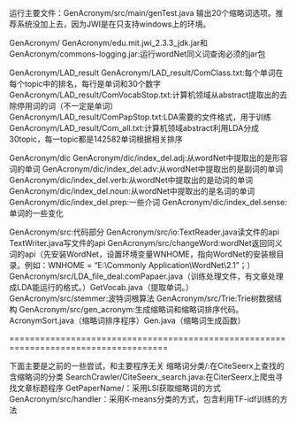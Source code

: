 运行主要文件：GenAcronym/src/main/genTest.java 输出20个缩略词选项。推荐系统没加上去，因为JWI是在只支持windows上的环境。

GenAcronym/
    GenAcronym/edu.mit.jwi_2.3.3_jdk.jar和GenAcronym/commons-logging.jar:运行wordNet同义词查询必须的jar包
  
GenAcronym/LAD_result
    GenAcronym/LAD_result/ComClass.txt:每个单词在每个topic中的排名，每行是单词和30个数字
    GenAcronym/LAD_result/ComVocabStop.txt:计算机领域从abstract提取出的去除停用词的词（不一定是单词）
    GenAcronym/LAD_result/ComPapStop.txt:LDA需要的文件格式，用于训练
    GenAcronym/LAD_result/Com_all.txt:计算机领域abstract利用LDA分成30topic，每一topic都是142582单词根据相关排序
  
GenAcronym/dic
    GenAcronym/dic/index_del.adj:从wordNet中提取出的是形容词的单词
    GenAcronym/dic/index_del.adv:从wordNet中提取出的是副词的单词
    GenAcronym/dic/index_del.verb:从wordNet中提取出的是动词的单词
    GenAcronym/dic/index_del.noun:从wordNet中提取出的是名词的单词
    GenAcronym/dic/index_del.prep:一些介词
    GenAcronym/dic/index_del.sense:单词的一些变化
  
GenAcronym/src:代码部分
    GenAcronym/src/io:TextReader.java读文件的api
                    TextWriter.java写文件的api
    GenAcronym/src/changeWord:wordNet返回同义词的api（先安装WordNet，设置环境变量WNHOME，指向WordNet的安装根目录。例如：WNHOME = “E:\Commonly Application\WordNet\2.1”；）
    GenAcronym/src/LDA_file_deal:comPapaer.java（训练处理文件，有文章处理成LDA能运行的格式。）GetVocab.java（提取单词。）
    GenAcronym/src/stemmer:波特词根算法
    GenAcronym/src/Trie:Trie树数据结构 
    GenAcronym/src/gen_acronym:生成缩略词和缩略词排序代码。AcronymSort.java（缩略词排序程序）Gen.java（缩略词生成函数）

=====================================================================================

下面主要是之前的一些尝试，和主要程序无关
    缩略词分类/:在CiteSeerx上查找的含缩略词的分类
    SearchCrawler/CiteSeerx_search.java:在CiterSeerx上爬虫寻找文章标题程序
    GetPaperName/：采用LSI获取缩略词的方式
    GenAcronym/src/handler：采用K-means分类的方式，包含利用TF-idf训练的方法
